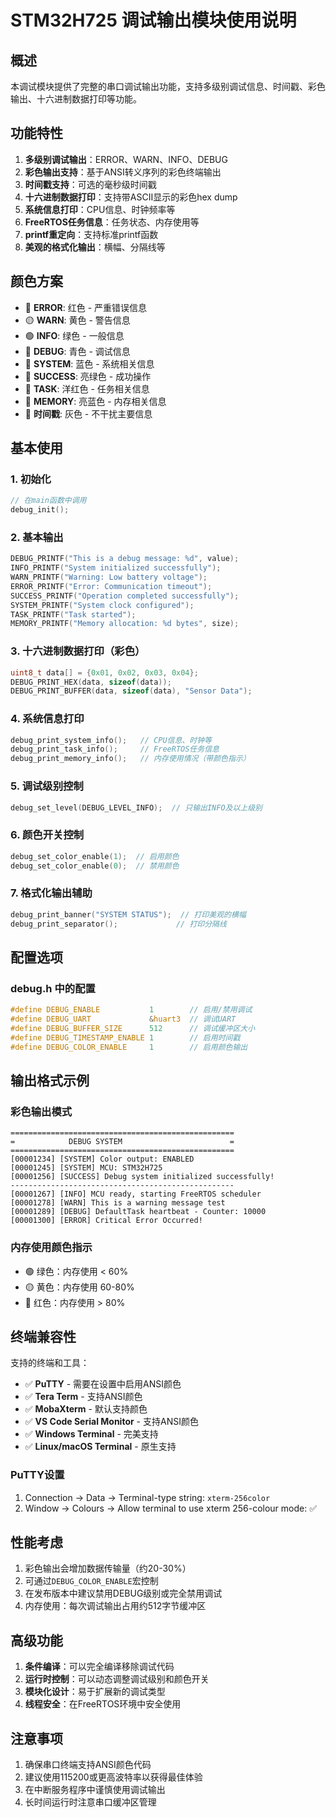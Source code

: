 # STM32H725 调试输出模块使用说明

## 概述
本调试模块提供了完整的串口调试输出功能，支持多级别调试信息、时间戳、彩色输出、十六进制数据打印等功能。

## 功能特性
1. **多级别调试输出**：ERROR、WARN、INFO、DEBUG
2. **彩色输出支持**：基于ANSI转义序列的彩色终端输出
3. **时间戳支持**：可选的毫秒级时间戳
4. **十六进制数据打印**：支持带ASCII显示的彩色hex dump
5. **系统信息打印**：CPU信息、时钟频率等
6. **FreeRTOS任务信息**：任务状态、内存使用等
7. **printf重定向**：支持标准printf函数
8. **美观的格式化输出**：横幅、分隔线等

## 颜色方案
- 🔴 **ERROR**: 红色 - 严重错误信息
- 🟡 **WARN**: 黄色 - 警告信息
- 🟢 **INFO**: 绿色 - 一般信息
- 🔵 **DEBUG**: 青色 - 调试信息
- 💙 **SYSTEM**: 蓝色 - 系统相关信息
- 💚 **SUCCESS**: 亮绿色 - 成功操作
- 💜 **TASK**: 洋红色 - 任务相关信息
- 💙 **MEMORY**: 亮蓝色 - 内存相关信息
- 🔘 **时间戳**: 灰色 - 不干扰主要信息

## 基本使用

### 1. 初始化
```c
// 在main函数中调用
debug_init();
```

### 2. 基本输出
```c
DEBUG_PRINTF("This is a debug message: %d", value);
INFO_PRINTF("System initialized successfully");
WARN_PRINTF("Warning: Low battery voltage");
ERROR_PRINTF("Error: Communication timeout");
SUCCESS_PRINTF("Operation completed successfully");
SYSTEM_PRINTF("System clock configured");
TASK_PRINTF("Task started");
MEMORY_PRINTF("Memory allocation: %d bytes", size);
```

### 3. 十六进制数据打印（彩色）
```c
uint8_t data[] = {0x01, 0x02, 0x03, 0x04};
DEBUG_PRINT_HEX(data, sizeof(data));
DEBUG_PRINT_BUFFER(data, sizeof(data), "Sensor Data");
```

### 4. 系统信息打印
```c
debug_print_system_info();   // CPU信息、时钟等
debug_print_task_info();     // FreeRTOS任务信息
debug_print_memory_info();   // 内存使用情况（带颜色指示）
```

### 5. 调试级别控制
```c
debug_set_level(DEBUG_LEVEL_INFO);  // 只输出INFO及以上级别
```

### 6. 颜色开关控制
```c
debug_set_color_enable(1);  // 启用颜色
debug_set_color_enable(0);  // 禁用颜色
```

### 7. 格式化输出辅助
```c
debug_print_banner("SYSTEM STATUS");  // 打印美观的横幅
debug_print_separator();             // 打印分隔线
```

## 配置选项

### debug.h 中的配置
```c
#define DEBUG_ENABLE           1        // 启用/禁用调试
#define DEBUG_UART             &huart3  // 调试UART
#define DEBUG_BUFFER_SIZE      512      // 调试缓冲区大小
#define DEBUG_TIMESTAMP_ENABLE 1        // 启用时间戳
#define DEBUG_COLOR_ENABLE     1        // 启用颜色输出
```

## 输出格式示例

### 彩色输出模式
```
==================================================
=            DEBUG SYSTEM                        =
==================================================
[00001234] [SYSTEM] Color output: ENABLED
[00001245] [SYSTEM] MCU: STM32H725
[00001256] [SUCCESS] Debug system initialized successfully!
--------------------------------------------------
[00001267] [INFO] MCU ready, starting FreeRTOS scheduler
[00001278] [WARN] This is a warning message test
[00001289] [DEBUG] DefaultTask heartbeat - Counter: 10000
[00001300] [ERROR] Critical Error Occurred!
```

### 内存使用颜色指示
- 🟢 绿色：内存使用 < 60%
- 🟡 黄色：内存使用 60-80%
- 🔴 红色：内存使用 > 80%

## 终端兼容性
支持的终端和工具：
- ✅ **PuTTY** - 需要在设置中启用ANSI颜色
- ✅ **Tera Term** - 支持ANSI颜色
- ✅ **MobaXterm** - 默认支持颜色
- ✅ **VS Code Serial Monitor** - 支持ANSI颜色
- ✅ **Windows Terminal** - 完美支持
- ✅ **Linux/macOS Terminal** - 原生支持

### PuTTY设置
1. Connection -> Data -> Terminal-type string: `xterm-256color`
2. Window -> Colours -> Allow terminal to use xterm 256-colour mode: ✅

## 性能考虑
1. 彩色输出会增加数据传输量（约20-30%）
2. 可通过`DEBUG_COLOR_ENABLE`宏控制
3. 在发布版本中建议禁用DEBUG级别或完全禁用调试
4. 内存使用：每次调试输出占用约512字节缓冲区

## 高级功能
1. **条件编译**：可以完全编译移除调试代码
2. **运行时控制**：可以动态调整调试级别和颜色开关
3. **模块化设计**：易于扩展新的调试类型
4. **线程安全**：在FreeRTOS环境中安全使用

## 注意事项
1. 确保串口终端支持ANSI颜色代码
2. 建议使用115200或更高波特率以获得最佳体验
3. 在中断服务程序中谨慎使用调试输出
4. 长时间运行时注意串口缓冲区管理
